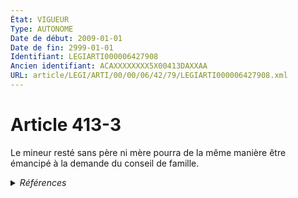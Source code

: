 ```yaml
---
État: VIGUEUR
Type: AUTONOME
Date de début: 2009-01-01
Date de fin: 2999-01-01
Identifiant: LEGIARTI000006427908
Ancien identifiant: ACAXXXXXXXX5X00413DAXXAA
URL: article/LEGI/ARTI/00/00/06/42/79/LEGIARTI000006427908.xml
---
```


<h1>Article 413-3</h1>

Le mineur resté sans père ni mère pourra de la même manière être émancipé à la
demande du conseil de famille.


<details>
  <summary><em>Références</em></summary>

  <h2>Articles faisant référence à l'article</h2>
  
  <ul>
    <li>
      <a href="https://legal.tricoteuses.fr//redirection/LEGIARTI000006427848?vers=git&vers=legifrance">Code civil - article 478 AUTONOME VIGUEUR, en vigueur depuis le 2009-01-01</a> CONCORDE source
    </li>
    <li>
      <a href="https://legal.tricoteuses.fr//redirection/LEGIARTI000006427848?vers=git&vers=legifrance">Code civil - article 478 AUTONOME VIGUEUR, en vigueur depuis le 2009-01-01</a> CONCORDANCE cible
    </li>
    <li>
      <a href="https://legal.tricoteuses.fr//redirection/LEGIARTI000006284892?vers=git&vers=legifrance">LOI n° 2007-308 du 5 mars 2007 portant réforme de la protection juridique des majeurs - article 1 ENTIEREMENT_MODIF</a> CREATION cible
    </li>
    <li>
      <a href="https://legal.tricoteuses.fr//redirection/LEGIARTI000006427847?vers=git&vers=legifrance">Code civil - article 478 AUTONOME MODIFIE, en vigueur du 1974-07-07 au 2009-01-01</a> CONCORDE source
    </li>
    <li>
      <a href="https://legal.tricoteuses.fr//redirection/LEGIARTI000006427847?vers=git&vers=legifrance">Code civil - article 478 AUTONOME MODIFIE, en vigueur du 1974-07-07 au 2009-01-01</a> CONCORDANCE cible
    </li>
  </ul>
  
  <h2>Références faites par l'article</h2>
  
  <ul>
    <li>
      2999-01-01 CONCORDE cible <a href="https://legal.tricoteuses.fr//redirection/LEGIARTI000006427847?vers=git&vers=legifrance">Code civil - article 478 AUTONOME MODIFIE, en vigueur du 1974-07-07 au 2009-01-01</a>
    </li>
    <li>
      2999-01-01 CONCORDANCE source <a href="https://legal.tricoteuses.fr//redirection/LEGIARTI000006427847?vers=git&vers=legifrance">Code civil - article 478 AUTONOME MODIFIE, en vigueur du 1974-07-07 au 2009-01-01</a>
    </li>
    <li>
      CODIFICATION source Loi 1803-03-14
    </li>
    <li>
      2007-03-05 CREATION source <a href="https://legal.tricoteuses.fr//redirection/LEGIARTI000006284892?vers=git&vers=legifrance">LOI n° 2007-308 du 5 mars 2007 portant réforme de la protection juridique des majeurs - article 1 ENTIEREMENT_MODIF</a>
    </li>
  </ul>
</details>
